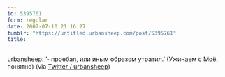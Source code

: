 ```yaml
---
id: 5395761
form: regular
date: 2007-07-10 21:16:27
tumblr: "https://untitled.urbansheep.com/post/5395761"
title:
---
```


<p>urbansheep: &rsquo;- проебал, или иным образом утратил.&rsquo; (Ужинаем с Моё, понятно) (via <a href="http://twitter.com/urbansheep/statuses/143321892">Twitter / urbansheep</a>)</p>

